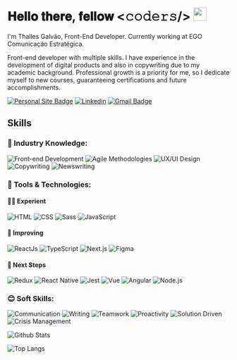# 𝐇𝐞𝐥𝐥𝐨 𝐭𝐡𝐞𝐫𝐞, 𝐟𝐞𝐥𝐥𝐨𝐰 <𝚌𝚘𝚍𝚎𝚛𝚜/> <img src="https://raw.githubusercontent.com/MartinHeinz/MartinHeinz/master/wave.gif" width="30px">

I'm Thalles Galvão, Front-End Developer. Currently working at EGO Comunicação Estratégica.

Front-end developer with multiple skills. I have experience in the development of digital products and also in copywriting due to my academic background. Professional growth is a priority for me, so I dedicate myself to new courses, guaranteeing certifications and future accomplishments.

[![Personal Site Badge](https://img.shields.io/badge/-%F0%9F%8C%90%20Personal%20Site-22212c?style=flat-square&link=https://www.thallesgalvao.com.br)](https://www;thallesgalvao.com.br)
[![Linkedin](https://img.shields.io/badge/-thallesgalvao-blue?style=flat-square&logo=Linkedin&logoColor=white&link=https://www.linkedin.com/in/thallesgalvao/)](https://www.linkedin.com/in/thallesgalvao/)
[![Gmail Badge](https://img.shields.io/badge/-thallesgalv@gmail.com-c14438?style=flat-square&logo=Gmail&logoColor=white&link=mailto:thallesgalv@gmail.com)](mailto:thallesgalv@gmail.com)


## Skills

### 💼 Industry Knowledge:

![Front-end Development](https://img.shields.io/badge/%F0%9F%92%BB%20FrontEnd%20Development-000?style=for-the-badge)
![Agile Methodologies](https://img.shields.io/badge/%E2%99%BB%EF%B8%8F%20Agile%20Methodologies-000?style=for-the-badge)
![UX/UI Design](https://img.shields.io/badge/%E2%9C%A8%EF%B8%8F%20UX/UI%20Design-000?style=for-the-badge)
![Copywriting](https://img.shields.io/badge/%F0%9F%8E%AF%20Copywriting-000?style=for-the-badge)
![Newswriting](https://img.shields.io/badge/%F0%9F%93%B0%20Newswriting-000?style=for-the-badge)

### 🔧 Tools & Technologies: 

#### 👨‍💻 Experient
![HTML](https://img.shields.io/badge/Html-000?style=for-the-badge&logo=html5)
![CSS](https://img.shields.io/badge/Css-000?style=for-the-badge&logo=css3)
![Sass](https://img.shields.io/badge/Sass-000?style=for-the-badge&logo=sass)
![JavaScript](https://img.shields.io/badge/JavaScript-000?style=for-the-badge&logo=javascript)

#### 🚴 Improving
![ReactJs](https://img.shields.io/badge/ReactJs-000?style=for-the-badge&logo=react)
![TypeScript](https://img.shields.io/badge/TypeScript-000?style=for-the-badge&logo=typescript)
![Next.js](https://img.shields.io/badge/Next.js-000?style=for-the-badge&logo=next-dot-js)
![Figma](https://img.shields.io/badge/Figma-000?style=for-the-badge&logo=figma)

#### 🚀 Next Steps
![Redux](https://img.shields.io/badge/Redux-000?style=for-the-badge&logo=redux)
![React Native](https://img.shields.io/badge/ReactNative-000?style=for-the-badge&logo=react)
![Jest](https://img.shields.io/badge/Jest-000?style=for-the-badge&logo=jest)
![Vue](https://img.shields.io/badge/Vue.js-000?style=for-the-badge&logo=vue-dot-js)
![Angular](https://img.shields.io/badge/Angular-000?style=for-the-badge&logo=angular)
![Node.js](https://img.shields.io/badge/Node.js-000?style=for-the-badge&logo=node-dot-js)

### 😊 Soft Skills:
![Communication](https://img.shields.io/badge/%F0%9F%92%AC%20Communication-000?style=for-the-badge)
![Writing](https://img.shields.io/badge/%E2%9C%8D%EF%B8%8F%20Writing-000?style=for-the-badge)
![Teamwork](https://img.shields.io/badge/%F0%9F%A4%9D%EF%B8%8F%20Teamwork-000?style=for-the-badge)
![Proactivity](https://img.shields.io/badge/%E2%9A%A1%EF%B8%8F%20Proactivity-000?style=for-the-badge)
![Solution Driven](https://img.shields.io/badge/%F0%9F%92%A1%20Solution%20Driven-000?style=for-the-badge)
![Crisis Management](https://img.shields.io/badge/%F0%9F%A7%AF%20Crisis%20Managment-000?style=for-the-badge)

![Github Stats](https://github-readme-stats.vercel.app/api?username=thallesgalv&count_private=true&show_icons=true&include_all_commits=true&hide=contribs,issues,prs,stars&theme=dracula)

![Top Langs](https://github-readme-stats.vercel.app/api/top-langs/?username=thallesgalv&hide=TeX&layout=compact&theme=dracula)

<!--
![Visitor Badge](https://visitor-badge.laobi.icu/badge?page_id=thallesgalv.thallesgalv)
-->
